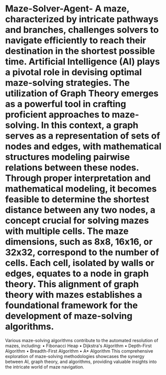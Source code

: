 # Maze-Solver-Agent- A maze, characterized by intricate pathways and branches, challenges solvers to navigate efficiently to reach their destination in the shortest possible time. Artificial Intelligence (AI) plays a pivotal role in devising optimal maze-solving strategies. The utilization of Graph Theory emerges as a powerful tool in crafting proficient approaches to maze-solving. In this context, a graph serves as a representation of sets of nodes and edges, with mathematical structures modeling pairwise relations between these nodes. Through proper interpretation and mathematical modeling, it becomes feasible to determine the shortest distance between any two nodes, a concept crucial for solving mazes with multiple cells. The maze dimensions, such as 8x8, 16x16, or 32x32, correspond to the number of cells. Each cell, isolated by walls or edges, equates to a node in graph theory. This alignment of graph theory with mazes establishes a foundational framework for the development of maze-solving algorithms.
Various maze-solving algorithms contribute to the automated resolution of mazes, including:
•	Fibonacci Heap
•	Dijkstra's Algorithm
•	Depth-First Algorithm
•	Breadth-First Algorithm
•	A* Algorithm
This comprehensive exploration of maze-solving methodologies showcases the synergy between AI, graph theory, and algorithms, providing valuable insights into the intricate world of maze navigation.
